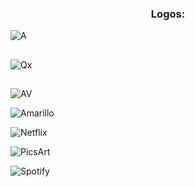 <h3 align="center">Logos:</h2>

![A](https://github.com/QxAngel/QxAngel/assets/136937878/0641c6ac-b563-4564-ab90-ac9d3656e21c)
<h2></h2>

![Qx](https://github.com/QxAngel/QxAngel/assets/136937878/76fcb720-7ae8-4e55-9327-7a07ea17abdf)
<h2></h2>

![AV](https://github.com/QxAngel/QxAngel/assets/136937878/0fea5dd0-418d-4337-896b-4bf7525baa51)

![Amarillo](https://github.com/QxAngel/QxAngel/assets/136937878/5add8513-66fe-41fe-bd82-7dd9ed45c563)

![Netflix](https://github.com/QxAngel/QxAngel/assets/136937878/10bf1b23-77d2-4183-9e65-a66d5f9c6420)

![PicsArt](https://github.com/QxAngel/QxAngel/assets/136937878/fc481956-e10e-4469-ac68-b226b275a437)

![Spotify](https://github.com/QxAngel/QxAngel/assets/136937878/7f230d8a-ea1a-4242-956d-455c18e46102)
